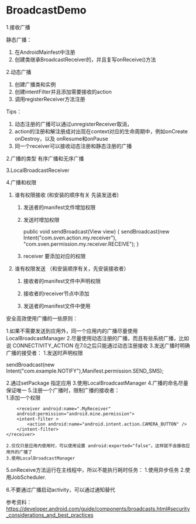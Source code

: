 # BroadcastDemo
1.接收广播

静态广播：
1. 在AndroidMainfest中注册
2. 创建类继承BroadcastReceiver的，并且复写onReceive()方法

2.动态广播
1. 创建广播类和实例
2. 创建intentFilter并且添加需要接收的action
3. 调用registerReceiver方法注册

Tips：
1. 动态注册的广播可以通过unregisterReceiver取消，
2. action的注册和解注册成对出现在context对应的生命周期中，例如onCreate onDestroy，以及 onResume和onPause
3. 同一个receiver可以接收动态注册和静态注册的广播

2.广播的类型
有序广播和无序广播



3.LocalBroadcastReceiver


4.广播和权限
1. 谁有权限接收 (和安装的顺序有关 先装发送者)
    
    1. 发送者的manifest文件增加权限
    
       <permission android:name="com.sven.permission.my.receiver.RECEIVE"/>
    
    2. 发送时增加权限
        
        public void sendBroadcast(View view) {
            sendBroadcast(new Intent("com.sven.action.my.receiver"),
                    "com.sven.permission.my.receiver.RECEIVE");
        }
        
    3. receiver 要添加对应的权限
    
       <uses-permission android:name="com.sven.permission.my.receiver.RECEIVE"/>
    
    
2. 谁有权限发送 （和安装顺序有关，先安装接收者） 
    1. 接收者的manifest文件中声明权限
       <permission android:name="com.sven.permission.my.receiver.SEND"/>
    2. 接收者的receiver节点中添加
       
    3. 发送者的manifest文件中使用
       <uses-permission android:name="com.sven.permission.my.receiver.SEND"/>


安全高效使用广播的一些原则：

1.如果不需要发送到应用外，同一个应用内的广播尽量使用LocalBroadcastManager
2.尽量使用动态注册的广播，而且有些系统广播，比如说 CONNECTIVITY_ACTION 在7.0之后只能通过动态注册接收
3.发送广播时明确广播的接受者：
    1.发送时声明权限
    
sendBroadcast(new Intent("com.example.NOTIFY"),Manifest.permission.SEND_SMS);
    
2.通过setPackage 指定应用
3.使用LocalBroadcastManager
4.广播的命名尽量保证唯一
5.注册一个广播时，限制广播的接收者：  
    1.添加一个权限

        <receiver android:name=".MyReceiver"
        android:permission="android.mine.permission">
        <intent-filter >
            <action android:name="android.intent.action.CAMERA_BUTTON" />
        </intent-filter>
    </receiver>
    
    2.仅仅只是应用内使用时，可以使用设置 android:exported="false"。这样就不会接收应用外的广播了
    3.使用LocalBroadcastManager
    
5.onReceive方法运行在主线程中，所以不能执行耗时任务：
 1.使用异步任务
 2.使用JobScheduler. 

6.不要通过广播启动activity，可以通过通知替代

参考资料：
https://developer.android.com/guide/components/broadcasts.html#security_considerations_and_best_practices